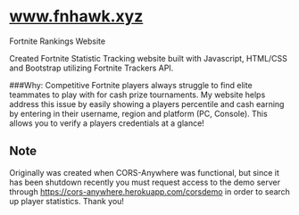 # www.fnhawk.xyz
Fortnite Rankings Website

Created Fortnite Statistic Tracking website built with Javascript, HTML/CSS and Bootstrap utilizing Fortnite Trackers API.

###Why:
Competitive Fortnite players always struggle to find elite teammates to play with for cash prize tournaments. My website helps address this issue by easily showing a players percentile and cash earning by entering in their username, region and platform (PC, Console). This allows you to verify a players credentials at a glance!

## Note
Originally was created when CORS-Anywhere was functional, but since it has been shutdown recently you must request access to the demo server through
https://cors-anywhere.herokuapp.com/corsdemo in order to search up player statistics. Thank you!
